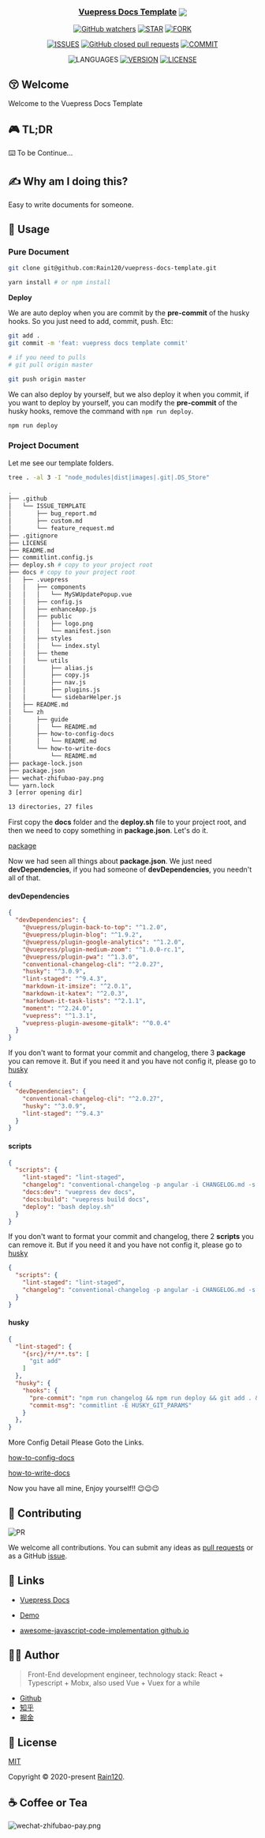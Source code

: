 <h3 align="center">
  <a href="https://github.com/Rain120/vuepress-docs-template">Vuepress Docs Template</a>
  <img align="center" src="docs/.vuepress/public/images/docs.png" />
</h3>

<div align="center">

[![GitHub watchers](https://img.shields.io/github/watchers/rain120/vuepress-docs-template?style=social)](https://github.com/Rain120/vuepress-docs-template/watchers)
[![STAR](https://img.shields.io/github/stars/rain120/vuepress-docs-template?style=social)](https://github.com/Rain120/vuepress-docs-template/stargazers) [![FORK](https://img.shields.io/github/forks/rain120/vuepress-docs-template?style=social)](https://github.com/Rain120/vuepress-docs-template/network/members)

[![ISSUES](https://img.shields.io/github/issues/rain120/vuepress-docs-template?style=flat-square)](https://github.com/Rain120/vuepress-docs-template/issues) [![GitHub closed pull requests](https://img.shields.io/github/issues-pr-closed/rain120/vuepress-docs-template?style=flat-square)](https://github.com/Rain120/vuepress-docs-template/pulls) [![COMMIT](https://img.shields.io/github/last-commit/rain120/vuepress-docs-template?style=flat-square)](https://github.com/Rain120/vuepress-docs-template/commits/master)

![LANGUAGES](https://img.shields.io/github/languages/top/rain120/vuepress-docs-template?style=flat-square)
[![VERSION](https://img.shields.io/github/package-json/v/rain120/vuepress-docs-template?style=flat-square)](https://github.com/Rain120/vuepress-docs-template/blob/master/package.json) [![LICENSE](https://img.shields.io/github/license/rain120/vuepress-docs-template?style=flat-square)](https://github.com/Rain120/vuepress-docs-template/blob/master/LICENSE)

</div>

## 😚 Welcome

Welcome to the Vuepress Docs Template

## 🎮 TL;DR

⌨️ To be Continue...

## ✍ Why am I doing this?

Easy to write documents for someone.

## 🔨 Usage

### Pure Document

```sh {1}
git clone git@github.com:Rain120/vuepress-docs-template.git

yarn install # or npm install
```

**Deploy**

We are auto deploy when you are commit by the **pre-commit** of the husky hooks. So you just need to add, commit, push. Etc:

```sh
git add .
git commit -m 'feat: vuepress docs template commit'

# if you need to pulls
# git pull origin master

git push origin master
```

We can also deploy by yourself, but we also deploy it when you commit, if you want to deploy by yourself, you can modify the **pre-commit** of the husky hooks, remove the command with `npm run deploy`.

```sh
npm run deploy
```

### Project Document

Let me see our template folders.

```sh
tree . -al 3 -I "node_modules|dist|images|.git|.DS_Store"
```

```sh
.
├── .github
│   └── ISSUE_TEMPLATE
│       ├── bug_report.md
│       ├── custom.md
│       └── feature_request.md
├── .gitignore
├── LICENSE
├── README.md
├── commitlint.config.js
├── deploy.sh # copy to your project root
├── docs # copy to your project root
│   ├── .vuepress
│   │   ├── components
│   │   │   └── MySWUpdatePopup.vue
│   │   ├── config.js
│   │   ├── enhanceApp.js
│   │   ├── public
│   │   │   ├── logo.png
│   │   │   └── manifest.json
│   │   ├── styles
│   │   │   └── index.styl
│   │   ├── theme
│   │   └── utils
│   │       ├── alias.js
│   │       ├── copy.js
│   │       ├── nav.js
│   │       ├── plugins.js
│   │       └── sidebarHelper.js
│   ├── README.md
│   └── zh
│       ├── guide
│       │   └── README.md
│       ├── how-to-config-docs
│       │   └── README.md
│       └── how-to-write-docs
│           └── README.md
├── package-lock.json
├── package.json
├── wechat-zhifubao-pay.png
└── yarn.lock
3 [error opening dir]

13 directories, 27 files
```

First copy the **docs** folder and the **deploy.sh** file to your project root, and then we need to copy something in **package.json**. Let's do it.

[package](package.json)

Now we had seen all things about **package.json**. We just need **devDependencies**, if you had someone of **devDependencies**, you needn't all of that.

#### devDependencies

```json
{
  "devDependencies": {
    "@vuepress/plugin-back-to-top": "^1.2.0",
    "@vuepress/plugin-blog": "^1.9.2",
    "@vuepress/plugin-google-analytics": "^1.2.0",
    "@vuepress/plugin-medium-zoom": "^1.0.0-rc.1",
    "@vuepress/plugin-pwa": "^1.3.0",
    "conventional-changelog-cli": "^2.0.27",
    "husky": "^3.0.9",
    "lint-staged": "^9.4.3",
    "markdown-it-imsize": "^2.0.1",
    "markdown-it-katex": "^2.0.3",
    "markdown-it-task-lists": "^2.1.1",
    "moment": "^2.24.0",
    "vuepress": "^1.3.1",
    "vuepress-plugin-awesome-gitalk": "^0.0.4"
  }
}
```

If you don't want to format your commit and changelog, there 3 **package** you can remove it. But if you need it and you have not config it, please go to [husky](#husky)
```json
{
  "devDependencies": {
    "conventional-changelog-cli": "^2.0.27",
    "husky": "^3.0.9",
    "lint-staged": "^9.4.3"
  }
}
```

#### scripts

```json
{
  "scripts": {
    "lint-staged": "lint-staged",
    "changelog": "conventional-changelog -p angular -i CHANGELOG.md -s -r 0",
    "docs:dev": "vuepress dev docs",
    "docs:build": "vuepress build docs",
    "deploy": "bash deploy.sh"
  }
}
```

If you don't want to format your commit and changelog, there 2 **scripts** you can remove it. But if you need it and you have not config it, please go to [husky](#husky)

```json
{
  "scripts": {
    "lint-staged": "lint-staged",
    "changelog": "conventional-changelog -p angular -i CHANGELOG.md -s -r 0"
  }
}
```

#### husky

```json {9}
{
  "lint-staged": {
    "{src}/**/**.ts": [
      "git add"
    ]
  },
  "husky": {
    "hooks": {
      "pre-commit": "npm run changelog && npm run deploy && git add . && lint-staged",
      "commit-msg": "commitlint -E HUSKY_GIT_PARAMS"
    }
  },
}
```

More Config Detail Please Goto the Links.

[how-to-config-docs](docs/zh/how-to-config-docs/README.md)

[how-to-write-docs](docs/zh/how-to-write-docs/README.md)

Now you have all mine, Enjoy yourself!! 😉😉😉

## 🤝 Contributing

![PR](https://img.shields.io/badge/PRs-Welcome-orange?style=flat-square&logo=appveyor)

We welcome all contributions. You can submit any ideas as [pull requests](https://github.com/Rain120/vuepress-docs-template/pulls) or as a GitHub [issue](https://github.com/Rain120/vuepress-docs-template/issues).

## 🔗 Links

- [Vuepress Docs](https://vuepress.vuejs.org/)

- [Demo](https://rain120.github.io/vuepress-docs-template)

- [awesome-javascript-code-implementation github.io](https://rain120.github.io/awesome-javascript-code-implementation/)

## 👨‍🏭 Author

> Front-End development engineer, technology stack: React + Typescript + Mobx, also used Vue + Vuex for a while

- [Github](https://github.com/Rain120)
- [知乎](https://www.zhihu.com/people/yan-yang-nian-hua-120/activities)
- [掘金](https://juejin.im/user/57c616496be3ff00584f54db)

## 📝 License

[MIT](https://github.com/Rain120/vuepress-docs-template/blob/master/LICENSE)

Copyright © 2020-present [Rain120](https://github.com/Rain120).

## ☕ Coffee or Tea

![wechat-zhifubao-pay.png](./wechat-zhifubao-pay.png)
